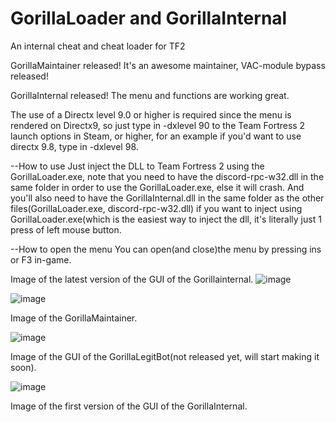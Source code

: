 # GorillaLoader and GorillaInternal
An internal cheat and cheat loader for TF2


GorillaMaintainer released! It's an awesome maintainer, VAC-module bypass released!

GorillaInternal released! The menu and functions are working great.

The use of a Directx level 9.0 or higher is required since the menu is rendered on Directx9, so just type in -dxlevel 90 to the Team Fortress 2 launch options in Steam,
or higher, for an example if you'd want to use directx 9.8, type in -dxlevel 98.

--How to use
Just inject the DLL to Team Fortress 2 using the GorillaLoader.exe, note that you need to have the discord-rpc-w32.dll in the same folder in order to use the GorillaLoader.exe, else it will crash. And you'll also need to have the GorillaInternal.dll in the same folder as the other files(GorillaLoader.exe, discord-rpc-w32.dll) if you want to inject using GorillaLoader.exe(which is the easiest way to inject the dll, it's literally just 1 press of left mouse button.

--How to open the menu
You can open(and close)the menu by pressing ins or F3 in-game.

Image of the latest version of the GUI of the Gorillainternal.
![image](https://github.com/FUFUGUA/GorillaLoader/assets/97225465/232a9c9e-9e3a-4913-b6ee-c4a0f7c3d6be)




![image](https://github.com/FUFUGUA/GorillaLoader/assets/97225465/5cb060ea-8d5f-43ef-a0ac-eddc32bd3790)



Image of the GorillaMaintainer.

![image](https://github.com/FUFUGUA/GorillaLoader/assets/97225465/8ee039a3-ce3a-439e-b0fc-df9fcc27eadb)

Image of the GUI of the GorillaLegitBot(not released yet, will start making it soon).


![image](https://github.com/FUFUGUA/GorillaLoader/assets/97225465/d60ede75-e914-4168-8a29-94fb1f71b02d)

Image of the first version of the GUI of the GorillaInternal.






